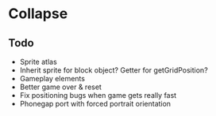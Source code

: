 Collapse
======

Todo
----
 - Sprite atlas
 - Inherit sprite for block object? Getter for getGridPosition?
 - Gameplay elements
  - Better game over & reset
 - Fix positioning bugs when game gets really fast
 - Phonegap port with forced portrait orientation